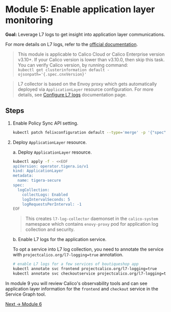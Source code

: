 # Module 5: Enable application layer monitoring

**Goal:** Leverage L7 logs to get insight into application layer communications.

For more details on L7 logs, refer to the [official documentation](https://docs.tigera.io/visibility/elastic/l7/configure).

>This module is applicable to Calico Cloud or Calico Enterprise version v3.10+. If your Calico version is lower than v3.10.0, then skip this task. You can verify Calico version, by running command:  
`kubectl get clusterinformation default -ojsonpath='{.spec.cnxVersion}'`

>L7 collector is based on the Envoy proxy which gets automatically deployed via `ApplicationLayer` resource configuration. For more details, see [Configure L7 logs](https://docs.tigera.io/visibility/elastic/l7/configure) documentation page.

## Steps

1. Enable Policy Sync API setting.

    ```bash
    kubectl patch felixconfiguration default --type='merge' -p '{"spec":{"policySyncPathPrefix":"/var/run/nodeagent"}}'
    ```

2. Deploy `ApplicationLayer` resource.

    a. Deploy `ApplicationLayer` resource.

    ```bash
    kubectl apply -f - <<EOF
    apiVersion: operator.tigera.io/v1
    kind: ApplicationLayer
    metadata:
      name: tigera-secure
    spec:
      logCollection:
        collectLogs: Enabled
        logIntervalSeconds: 5
        logRequestsPerInterval: -1
    EOF
    ```

    >This creates `l7-log-collector` daemonset in the `calico-system` namespace which contains `enovy-proxy` pod for application log collection and security.

    b. Enable L7 logs for the application service.

    To opt a service into L7 log collection, you need to annotate the service with `projectcalico.org/l7-logging=true` annotation.

    ```bash
    # enable L7 logs for a few services of boutiqueshop app
    kubectl annotate svc frontend projectcalico.org/l7-logging=true
    kubectl annotate svc checkoutservice projectcalico.org/l7-logging=true
    ```

In module 9 you will review Calico's observability tools and can see application layer information for the `frontend` and `checkout` service in the Service Graph tool.

[Next -> Module 6](../modules/using-security-controls.md)
